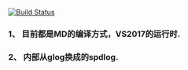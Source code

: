 [![Build Status](https://dev.azure.com/daixian/dlogPipeline/_apis/build/status/dlogPipeline-x64?branchName=master)](https://dev.azure.com/daixian/dlogPipeline/_build/latest?definitionId=2&branchName=master)
### 1、 目前都是MD的编译方式，VS2017的运行时.
### 2、 内部从glog换成的spdlog.
